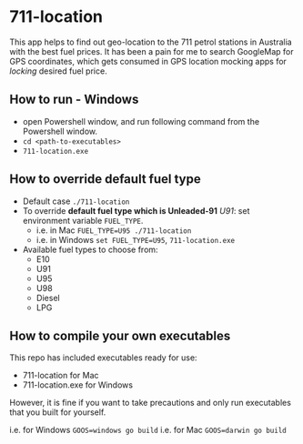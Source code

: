 # 711-location

This app helps to find out geo-location to the 711 petrol stations in Australia
with the best fuel prices. It has been a pain for me to search GoogleMap for GPS
coordinates, which gets consumed in GPS location mocking apps for *locking*
desired fuel price.

## How to run - Windows

- open Powershell window, and run following command from the Powershell window.
- `cd <path-to-executables>`
- `711-location.exe`

## How to override default fuel type

- Default case `./711-location`
- To override **default fuel type which is Unleaded-91** *U91*: set environment variable `FUEL_TYPE`.
    - i.e. in Mac `FUEL_TYPE=U95 ./711-location`
    - i.e. in Windows `set FUEL_TYPE=U95`, `711-location.exe`
- Available fuel types to choose from:
    - E10
    - U91
    - U95
    - U98
    - Diesel
    - LPG

## How to compile your own executables

This repo has included executables ready for use:
- 711-location for Mac
- 711-location.exe for Windows

However, it is fine if you
want to take precautions and only run executables that you built for yourself.

i.e. for Windows `GOOS=windows go build`
i.e. for Mac     `GOOS=darwin go build`